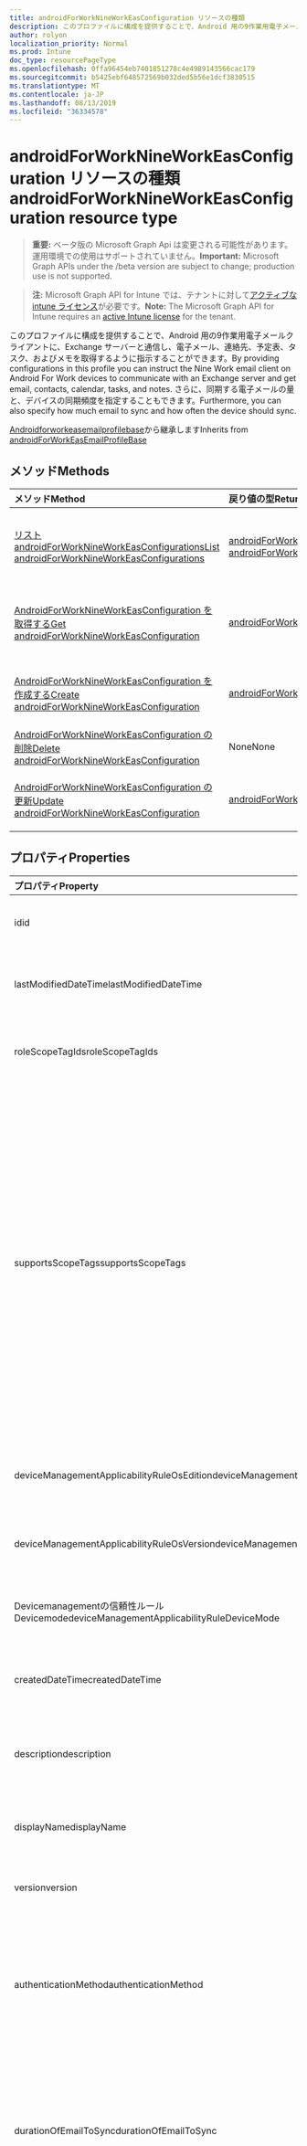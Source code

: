 ```yaml
---
title: androidForWorkNineWorkEasConfiguration リソースの種類
description: このプロファイルに構成を提供することで、Android 用の9作業用電子メールクライアントに、Exchange サーバーと通信し、電子メール、連絡先、予定表、タスク、およびメモを取得するように指示することができます。 さらに、同期する電子メールの量と、デバイスの同期頻度を指定することもできます。
author: rolyon
localization_priority: Normal
ms.prod: Intune
doc_type: resourcePageType
ms.openlocfilehash: 0ffa96454eb7401851278c4e4989143566cac179
ms.sourcegitcommit: b5425ebf648572569b032ded5b56e1dcf3830515
ms.translationtype: MT
ms.contentlocale: ja-JP
ms.lasthandoff: 08/13/2019
ms.locfileid: "36334578"
---
```

# <a name="androidforworknineworkeasconfiguration-resource-type"></a><span data-ttu-id="e260c-104">androidForWorkNineWorkEasConfiguration リソースの種類</span><span class="sxs-lookup"><span data-stu-id="e260c-104">androidForWorkNineWorkEasConfiguration resource type</span></span>

> <span data-ttu-id="e260c-105">**重要:** ベータ版の Microsoft Graph Api は変更される可能性があります。運用環境での使用はサポートされていません。</span><span class="sxs-lookup"><span data-stu-id="e260c-105">**Important:** Microsoft Graph APIs under the /beta version are subject to change; production use is not supported.</span></span>

> <span data-ttu-id="e260c-106">**注:** Microsoft Graph API for Intune では、テナントに対して[アクティブな intune ライセンス](https://go.microsoft.com/fwlink/?linkid=839381)が必要です。</span><span class="sxs-lookup"><span data-stu-id="e260c-106">**Note:** The Microsoft Graph API for Intune requires an [active Intune license](https://go.microsoft.com/fwlink/?linkid=839381) for the tenant.</span></span>

<span data-ttu-id="e260c-107">このプロファイルに構成を提供することで、Android 用の9作業用電子メールクライアントに、Exchange サーバーと通信し、電子メール、連絡先、予定表、タスク、およびメモを取得するように指示することができます。</span><span class="sxs-lookup"><span data-stu-id="e260c-107">By providing configurations in this profile you can instruct the Nine Work email client on Android For Work devices to communicate with an Exchange server and get email, contacts, calendar, tasks, and notes.</span></span> <span data-ttu-id="e260c-108">さらに、同期する電子メールの量と、デバイスの同期頻度を指定することもできます。</span><span class="sxs-lookup"><span data-stu-id="e260c-108">Furthermore, you can also specify how much email to sync and how often the device should sync.</span></span>


<span data-ttu-id="e260c-109">[Androidforworkeasemailprofilebase](../resources/intune-deviceconfig-androidforworkeasemailprofilebase.md)から継承します</span><span class="sxs-lookup"><span data-stu-id="e260c-109">Inherits from [androidForWorkEasEmailProfileBase](../resources/intune-deviceconfig-androidforworkeasemailprofilebase.md)</span></span>

## <a name="methods"></a><span data-ttu-id="e260c-110">メソッド</span><span class="sxs-lookup"><span data-stu-id="e260c-110">Methods</span></span>
|<span data-ttu-id="e260c-111">メソッド</span><span class="sxs-lookup"><span data-stu-id="e260c-111">Method</span></span>|<span data-ttu-id="e260c-112">戻り値の型</span><span class="sxs-lookup"><span data-stu-id="e260c-112">Return Type</span></span>|<span data-ttu-id="e260c-113">説明</span><span class="sxs-lookup"><span data-stu-id="e260c-113">Description</span></span>|
|:---|:---|:---|
|[<span data-ttu-id="e260c-114">リスト androidForWorkNineWorkEasConfigurations</span><span class="sxs-lookup"><span data-stu-id="e260c-114">List androidForWorkNineWorkEasConfigurations</span></span>](../api/intune-deviceconfig-androidforworknineworkeasconfiguration-list.md)|<span data-ttu-id="e260c-115">[androidForWorkNineWorkEasConfiguration](../resources/intune-deviceconfig-androidforworknineworkeasconfiguration.md)コレクション</span><span class="sxs-lookup"><span data-stu-id="e260c-115">[androidForWorkNineWorkEasConfiguration](../resources/intune-deviceconfig-androidforworknineworkeasconfiguration.md) collection</span></span>|<span data-ttu-id="e260c-116">[AndroidForWorkNineWorkEasConfiguration](../resources/intune-deviceconfig-androidforworknineworkeasconfiguration.md)オブジェクトのプロパティとリレーションシップをリストします。</span><span class="sxs-lookup"><span data-stu-id="e260c-116">List properties and relationships of the [androidForWorkNineWorkEasConfiguration](../resources/intune-deviceconfig-androidforworknineworkeasconfiguration.md) objects.</span></span>|
|[<span data-ttu-id="e260c-117">AndroidForWorkNineWorkEasConfiguration を取得する</span><span class="sxs-lookup"><span data-stu-id="e260c-117">Get androidForWorkNineWorkEasConfiguration</span></span>](../api/intune-deviceconfig-androidforworknineworkeasconfiguration-get.md)|[<span data-ttu-id="e260c-118">androidForWorkNineWorkEasConfiguration</span><span class="sxs-lookup"><span data-stu-id="e260c-118">androidForWorkNineWorkEasConfiguration</span></span>](../resources/intune-deviceconfig-androidforworknineworkeasconfiguration.md)|<span data-ttu-id="e260c-119">[AndroidForWorkNineWorkEasConfiguration](../resources/intune-deviceconfig-androidforworknineworkeasconfiguration.md)オブジェクトのプロパティとリレーションシップを読み取ります。</span><span class="sxs-lookup"><span data-stu-id="e260c-119">Read properties and relationships of the [androidForWorkNineWorkEasConfiguration](../resources/intune-deviceconfig-androidforworknineworkeasconfiguration.md) object.</span></span>|
|[<span data-ttu-id="e260c-120">AndroidForWorkNineWorkEasConfiguration を作成する</span><span class="sxs-lookup"><span data-stu-id="e260c-120">Create androidForWorkNineWorkEasConfiguration</span></span>](../api/intune-deviceconfig-androidforworknineworkeasconfiguration-create.md)|[<span data-ttu-id="e260c-121">androidForWorkNineWorkEasConfiguration</span><span class="sxs-lookup"><span data-stu-id="e260c-121">androidForWorkNineWorkEasConfiguration</span></span>](../resources/intune-deviceconfig-androidforworknineworkeasconfiguration.md)|<span data-ttu-id="e260c-122">新しい[androidForWorkNineWorkEasConfiguration](../resources/intune-deviceconfig-androidforworknineworkeasconfiguration.md)オブジェクトを作成します。</span><span class="sxs-lookup"><span data-stu-id="e260c-122">Create a new [androidForWorkNineWorkEasConfiguration](../resources/intune-deviceconfig-androidforworknineworkeasconfiguration.md) object.</span></span>|
|[<span data-ttu-id="e260c-123">AndroidForWorkNineWorkEasConfiguration の削除</span><span class="sxs-lookup"><span data-stu-id="e260c-123">Delete androidForWorkNineWorkEasConfiguration</span></span>](../api/intune-deviceconfig-androidforworknineworkeasconfiguration-delete.md)|<span data-ttu-id="e260c-124">None</span><span class="sxs-lookup"><span data-stu-id="e260c-124">None</span></span>|<span data-ttu-id="e260c-125">[AndroidForWorkNineWorkEasConfiguration](../resources/intune-deviceconfig-androidforworknineworkeasconfiguration.md)を削除します。</span><span class="sxs-lookup"><span data-stu-id="e260c-125">Deletes a [androidForWorkNineWorkEasConfiguration](../resources/intune-deviceconfig-androidforworknineworkeasconfiguration.md).</span></span>|
|[<span data-ttu-id="e260c-126">AndroidForWorkNineWorkEasConfiguration の更新</span><span class="sxs-lookup"><span data-stu-id="e260c-126">Update androidForWorkNineWorkEasConfiguration</span></span>](../api/intune-deviceconfig-androidforworknineworkeasconfiguration-update.md)|[<span data-ttu-id="e260c-127">androidForWorkNineWorkEasConfiguration</span><span class="sxs-lookup"><span data-stu-id="e260c-127">androidForWorkNineWorkEasConfiguration</span></span>](../resources/intune-deviceconfig-androidforworknineworkeasconfiguration.md)|<span data-ttu-id="e260c-128">[AndroidForWorkNineWorkEasConfiguration](../resources/intune-deviceconfig-androidforworknineworkeasconfiguration.md)オブジェクトのプロパティを更新します。</span><span class="sxs-lookup"><span data-stu-id="e260c-128">Update the properties of a [androidForWorkNineWorkEasConfiguration](../resources/intune-deviceconfig-androidforworknineworkeasconfiguration.md) object.</span></span>|

## <a name="properties"></a><span data-ttu-id="e260c-129">プロパティ</span><span class="sxs-lookup"><span data-stu-id="e260c-129">Properties</span></span>
|<span data-ttu-id="e260c-130">プロパティ</span><span class="sxs-lookup"><span data-stu-id="e260c-130">Property</span></span>|<span data-ttu-id="e260c-131">型</span><span class="sxs-lookup"><span data-stu-id="e260c-131">Type</span></span>|<span data-ttu-id="e260c-132">説明</span><span class="sxs-lookup"><span data-stu-id="e260c-132">Description</span></span>|
|:---|:---|:---|
|<span data-ttu-id="e260c-133">id</span><span class="sxs-lookup"><span data-stu-id="e260c-133">id</span></span>|<span data-ttu-id="e260c-134">文字列</span><span class="sxs-lookup"><span data-stu-id="e260c-134">String</span></span>|<span data-ttu-id="e260c-135">エンティティのキー。</span><span class="sxs-lookup"><span data-stu-id="e260c-135">Key of the entity.</span></span> <span data-ttu-id="e260c-136">[deviceConfiguration](../resources/intune-deviceconfig-deviceconfiguration.md) から継承します</span><span class="sxs-lookup"><span data-stu-id="e260c-136">Inherited from [deviceConfiguration](../resources/intune-deviceconfig-deviceconfiguration.md)</span></span>|
|<span data-ttu-id="e260c-137">lastModifiedDateTime</span><span class="sxs-lookup"><span data-stu-id="e260c-137">lastModifiedDateTime</span></span>|<span data-ttu-id="e260c-138">DateTimeOffset</span><span class="sxs-lookup"><span data-stu-id="e260c-138">DateTimeOffset</span></span>|<span data-ttu-id="e260c-139">オブジェクトの最終更新の DateTime。</span><span class="sxs-lookup"><span data-stu-id="e260c-139">DateTime the object was last modified.</span></span> <span data-ttu-id="e260c-140">[deviceConfiguration](../resources/intune-deviceconfig-deviceconfiguration.md) から継承します</span><span class="sxs-lookup"><span data-stu-id="e260c-140">Inherited from [deviceConfiguration](../resources/intune-deviceconfig-deviceconfiguration.md)</span></span>|
|<span data-ttu-id="e260c-141">roleScopeTagIds</span><span class="sxs-lookup"><span data-stu-id="e260c-141">roleScopeTagIds</span></span>|<span data-ttu-id="e260c-142">文字列コレクション</span><span class="sxs-lookup"><span data-stu-id="e260c-142">String collection</span></span>|<span data-ttu-id="e260c-143">このエンティティインスタンスの範囲タグのリスト。</span><span class="sxs-lookup"><span data-stu-id="e260c-143">List of Scope Tags for this Entity instance.</span></span> <span data-ttu-id="e260c-144">[deviceConfiguration](../resources/intune-deviceconfig-deviceconfiguration.md) から継承します</span><span class="sxs-lookup"><span data-stu-id="e260c-144">Inherited from [deviceConfiguration](../resources/intune-deviceconfig-deviceconfiguration.md)</span></span>|
|<span data-ttu-id="e260c-145">supportsScopeTags</span><span class="sxs-lookup"><span data-stu-id="e260c-145">supportsScopeTags</span></span>|<span data-ttu-id="e260c-146">Boolean</span><span class="sxs-lookup"><span data-stu-id="e260c-146">Boolean</span></span>|<span data-ttu-id="e260c-147">基になるデバイス構成がスコープタグの割り当てをサポートしているかどうかを示します。</span><span class="sxs-lookup"><span data-stu-id="e260c-147">Indicates whether or not the underlying Device Configuration supports the assignment of scope tags.</span></span> <span data-ttu-id="e260c-148">この値が false である場合、ScopeTags プロパティへの割り当ては許可されません。エンティティは、スコープを持つユーザーには表示されません。</span><span class="sxs-lookup"><span data-stu-id="e260c-148">Assigning to the ScopeTags property is not allowed when this value is false and entities will not be visible to scoped users.</span></span> <span data-ttu-id="e260c-149">これは Silverlight で作成された従来のポリシーに対して実行され、Azure ポータルでポリシーを削除して再作成することによって解決できます。</span><span class="sxs-lookup"><span data-stu-id="e260c-149">This occurs for Legacy policies created in Silverlight and can be resolved by deleting and recreating the policy in the Azure Portal.</span></span> <span data-ttu-id="e260c-150">このプロパティに値を設定するには、 SetExtrusionDirection メソッドを適用します。</span><span class="sxs-lookup"><span data-stu-id="e260c-150">This property is read-only.</span></span> <span data-ttu-id="e260c-151">[deviceConfiguration](../resources/intune-deviceconfig-deviceconfiguration.md) から継承します</span><span class="sxs-lookup"><span data-stu-id="e260c-151">Inherited from [deviceConfiguration](../resources/intune-deviceconfig-deviceconfiguration.md)</span></span>|
|<span data-ttu-id="e260c-152">deviceManagementApplicabilityRuleOsEdition</span><span class="sxs-lookup"><span data-stu-id="e260c-152">deviceManagementApplicabilityRuleOsEdition</span></span>|[<span data-ttu-id="e260c-153">deviceManagementApplicabilityRuleOsEdition</span><span class="sxs-lookup"><span data-stu-id="e260c-153">deviceManagementApplicabilityRuleOsEdition</span></span>](../resources/intune-deviceconfig-devicemanagementapplicabilityruleosedition.md)|<span data-ttu-id="e260c-154">このポリシーの OS エディションの適用。</span><span class="sxs-lookup"><span data-stu-id="e260c-154">The OS edition applicability for this Policy.</span></span> <span data-ttu-id="e260c-155">[deviceConfiguration](../resources/intune-deviceconfig-deviceconfiguration.md) から継承します</span><span class="sxs-lookup"><span data-stu-id="e260c-155">Inherited from [deviceConfiguration](../resources/intune-deviceconfig-deviceconfiguration.md)</span></span>|
|<span data-ttu-id="e260c-156">deviceManagementApplicabilityRuleOsVersion</span><span class="sxs-lookup"><span data-stu-id="e260c-156">deviceManagementApplicabilityRuleOsVersion</span></span>|[<span data-ttu-id="e260c-157">deviceManagementApplicabilityRuleOsVersion</span><span class="sxs-lookup"><span data-stu-id="e260c-157">deviceManagementApplicabilityRuleOsVersion</span></span>](../resources/intune-deviceconfig-devicemanagementapplicabilityruleosversion.md)|<span data-ttu-id="e260c-158">このポリシーの OS バージョン適用ルール。</span><span class="sxs-lookup"><span data-stu-id="e260c-158">The OS version applicability rule for this Policy.</span></span> <span data-ttu-id="e260c-159">[deviceConfiguration](../resources/intune-deviceconfig-deviceconfiguration.md) から継承します</span><span class="sxs-lookup"><span data-stu-id="e260c-159">Inherited from [deviceConfiguration](../resources/intune-deviceconfig-deviceconfiguration.md)</span></span>|
|<span data-ttu-id="e260c-160">Devicemanagementの信頼性ルール Devicemode</span><span class="sxs-lookup"><span data-stu-id="e260c-160">deviceManagementApplicabilityRuleDeviceMode</span></span>|[<span data-ttu-id="e260c-161">Devicemanagementの信頼性ルール Devicemode</span><span class="sxs-lookup"><span data-stu-id="e260c-161">deviceManagementApplicabilityRuleDeviceMode</span></span>](../resources/intune-deviceconfig-devicemanagementapplicabilityruledevicemode.md)|<span data-ttu-id="e260c-162">このポリシーのデバイスモード適用ルール。</span><span class="sxs-lookup"><span data-stu-id="e260c-162">The device mode applicability rule for this Policy.</span></span> <span data-ttu-id="e260c-163">[deviceConfiguration](../resources/intune-deviceconfig-deviceconfiguration.md) から継承します</span><span class="sxs-lookup"><span data-stu-id="e260c-163">Inherited from [deviceConfiguration](../resources/intune-deviceconfig-deviceconfiguration.md)</span></span>|
|<span data-ttu-id="e260c-164">createdDateTime</span><span class="sxs-lookup"><span data-stu-id="e260c-164">createdDateTime</span></span>|<span data-ttu-id="e260c-165">DateTimeOffset</span><span class="sxs-lookup"><span data-stu-id="e260c-165">DateTimeOffset</span></span>|<span data-ttu-id="e260c-166">オブジェクトが作成された DateTime。</span><span class="sxs-lookup"><span data-stu-id="e260c-166">DateTime the object was created.</span></span> <span data-ttu-id="e260c-167">[deviceConfiguration](../resources/intune-deviceconfig-deviceconfiguration.md) から継承します</span><span class="sxs-lookup"><span data-stu-id="e260c-167">Inherited from [deviceConfiguration](../resources/intune-deviceconfig-deviceconfiguration.md)</span></span>|
|<span data-ttu-id="e260c-168">description</span><span class="sxs-lookup"><span data-stu-id="e260c-168">description</span></span>|<span data-ttu-id="e260c-169">String</span><span class="sxs-lookup"><span data-stu-id="e260c-169">String</span></span>|<span data-ttu-id="e260c-170">管理者が指定した、デバイス構成についての説明。</span><span class="sxs-lookup"><span data-stu-id="e260c-170">Admin provided description of the Device Configuration.</span></span> <span data-ttu-id="e260c-171">[deviceConfiguration](../resources/intune-deviceconfig-deviceconfiguration.md) から継承します</span><span class="sxs-lookup"><span data-stu-id="e260c-171">Inherited from [deviceConfiguration](../resources/intune-deviceconfig-deviceconfiguration.md)</span></span>|
|<span data-ttu-id="e260c-172">displayName</span><span class="sxs-lookup"><span data-stu-id="e260c-172">displayName</span></span>|<span data-ttu-id="e260c-173">String</span><span class="sxs-lookup"><span data-stu-id="e260c-173">String</span></span>|<span data-ttu-id="e260c-174">管理者が指定した、デバイス構成の名前。</span><span class="sxs-lookup"><span data-stu-id="e260c-174">Admin provided name of the device configuration.</span></span> <span data-ttu-id="e260c-175">[deviceConfiguration](../resources/intune-deviceconfig-deviceconfiguration.md) から継承します</span><span class="sxs-lookup"><span data-stu-id="e260c-175">Inherited from [deviceConfiguration](../resources/intune-deviceconfig-deviceconfiguration.md)</span></span>|
|<span data-ttu-id="e260c-176">version</span><span class="sxs-lookup"><span data-stu-id="e260c-176">version</span></span>|<span data-ttu-id="e260c-177">Int32</span><span class="sxs-lookup"><span data-stu-id="e260c-177">Int32</span></span>|<span data-ttu-id="e260c-178">デバイス構成のバージョン。</span><span class="sxs-lookup"><span data-stu-id="e260c-178">Version of the device configuration.</span></span> <span data-ttu-id="e260c-179">[deviceConfiguration](../resources/intune-deviceconfig-deviceconfiguration.md) から継承します</span><span class="sxs-lookup"><span data-stu-id="e260c-179">Inherited from [deviceConfiguration](../resources/intune-deviceconfig-deviceconfiguration.md)</span></span>|
|<span data-ttu-id="e260c-180">authenticationMethod</span><span class="sxs-lookup"><span data-stu-id="e260c-180">authenticationMethod</span></span>|[<span data-ttu-id="e260c-181">easAuthenticationMethod</span><span class="sxs-lookup"><span data-stu-id="e260c-181">easAuthenticationMethod</span></span>](../resources/intune-deviceconfig-easauthenticationmethod.md)|<span data-ttu-id="e260c-182">Exchange ActiveSync の認証方法。</span><span class="sxs-lookup"><span data-stu-id="e260c-182">Authentication method for Exchange ActiveSync.</span></span> <span data-ttu-id="e260c-183">[Androidforworkeasemailprofilebase](../resources/intune-deviceconfig-androidforworkeasemailprofilebase.md)から継承します。</span><span class="sxs-lookup"><span data-stu-id="e260c-183">Inherited from [androidForWorkEasEmailProfileBase](../resources/intune-deviceconfig-androidforworkeasemailprofilebase.md).</span></span> <span data-ttu-id="e260c-184">可能な値は、`usernameAndPassword`、`certificate`、`derivedCredential` です。</span><span class="sxs-lookup"><span data-stu-id="e260c-184">Possible values are: `usernameAndPassword`, `certificate`, `derivedCredential`.</span></span>|
|<span data-ttu-id="e260c-185">durationOfEmailToSync</span><span class="sxs-lookup"><span data-stu-id="e260c-185">durationOfEmailToSync</span></span>|[<span data-ttu-id="e260c-186">emailSyncDuration</span><span class="sxs-lookup"><span data-stu-id="e260c-186">emailSyncDuration</span></span>](../resources/intune-deviceconfig-emailsyncduration.md)|<span data-ttu-id="e260c-187">電子メールを同期する時間の長さ。</span><span class="sxs-lookup"><span data-stu-id="e260c-187">Duration of time email should be synced to.</span></span> <span data-ttu-id="e260c-188">[Androidforworkeasemailprofilebase](../resources/intune-deviceconfig-androidforworkeasemailprofilebase.md)から継承します。</span><span class="sxs-lookup"><span data-stu-id="e260c-188">Inherited from [androidForWorkEasEmailProfileBase](../resources/intune-deviceconfig-androidforworkeasemailprofilebase.md).</span></span> <span data-ttu-id="e260c-189">可能な値は、`userDefined`、`oneDay`、`threeDays`、`oneWeek`、`twoWeeks`、`oneMonth`、`unlimited` です。</span><span class="sxs-lookup"><span data-stu-id="e260c-189">Possible values are: `userDefined`, `oneDay`, `threeDays`, `oneWeek`, `twoWeeks`, `oneMonth`, `unlimited`.</span></span>|
|<span data-ttu-id="e260c-190">emailAddressSource</span><span class="sxs-lookup"><span data-stu-id="e260c-190">emailAddressSource</span></span>|[<span data-ttu-id="e260c-191">userEmailSource</span><span class="sxs-lookup"><span data-stu-id="e260c-191">userEmailSource</span></span>](../resources/intune-deviceconfig-useremailsource.md)|<span data-ttu-id="e260c-192">AAD から選択され、デバイスにインストールする前にこのプロファイルに挿入される電子メール属性。</span><span class="sxs-lookup"><span data-stu-id="e260c-192">Email attribute that is picked from AAD and injected into this profile before installing on the device.</span></span> <span data-ttu-id="e260c-193">[Androidforworkeasemailprofilebase](../resources/intune-deviceconfig-androidforworkeasemailprofilebase.md)から継承します。</span><span class="sxs-lookup"><span data-stu-id="e260c-193">Inherited from [androidForWorkEasEmailProfileBase](../resources/intune-deviceconfig-androidforworkeasemailprofilebase.md).</span></span> <span data-ttu-id="e260c-194">可能な値は、`userPrincipalName`、`primarySmtpAddress` です。</span><span class="sxs-lookup"><span data-stu-id="e260c-194">Possible values are: `userPrincipalName`, `primarySmtpAddress`.</span></span>|
|<span data-ttu-id="e260c-195">hostName</span><span class="sxs-lookup"><span data-stu-id="e260c-195">hostName</span></span>|<span data-ttu-id="e260c-196">String</span><span class="sxs-lookup"><span data-stu-id="e260c-196">String</span></span>|<span data-ttu-id="e260c-197">メールアプリが接続する Exchange の場所 (URL)。</span><span class="sxs-lookup"><span data-stu-id="e260c-197">Exchange location (URL) that the mail app connects to.</span></span> <span data-ttu-id="e260c-198">[Androidforworkeasemailprofilebase](../resources/intune-deviceconfig-androidforworkeasemailprofilebase.md)から継承します</span><span class="sxs-lookup"><span data-stu-id="e260c-198">Inherited from [androidForWorkEasEmailProfileBase](../resources/intune-deviceconfig-androidforworkeasemailprofilebase.md)</span></span>|
|<span data-ttu-id="e260c-199">requireSsl</span><span class="sxs-lookup"><span data-stu-id="e260c-199">requireSsl</span></span>|<span data-ttu-id="e260c-200">Boolean</span><span class="sxs-lookup"><span data-stu-id="e260c-200">Boolean</span></span>|<span data-ttu-id="e260c-201">SSL を使用するかどうかを示します。</span><span class="sxs-lookup"><span data-stu-id="e260c-201">Indicates whether or not to use SSL.</span></span> <span data-ttu-id="e260c-202">[Androidforworkeasemailprofilebase](../resources/intune-deviceconfig-androidforworkeasemailprofilebase.md)から継承します</span><span class="sxs-lookup"><span data-stu-id="e260c-202">Inherited from [androidForWorkEasEmailProfileBase](../resources/intune-deviceconfig-androidforworkeasemailprofilebase.md)</span></span>|
|<span data-ttu-id="e260c-203">usernameSource</span><span class="sxs-lookup"><span data-stu-id="e260c-203">usernameSource</span></span>|[<span data-ttu-id="e260c-204">androidUsernameSource</span><span class="sxs-lookup"><span data-stu-id="e260c-204">androidUsernameSource</span></span>](../resources/intune-deviceconfig-androidusernamesource.md)|<span data-ttu-id="e260c-205">ユーザー名属性。 AAD から選択され、デバイスにインストールする前にこのプロファイルに挿入されます。</span><span class="sxs-lookup"><span data-stu-id="e260c-205">Username attribute that is picked from AAD and injected into this profile before installing on the device.</span></span> <span data-ttu-id="e260c-206">[Androidforworkeasemailprofilebase](../resources/intune-deviceconfig-androidforworkeasemailprofilebase.md)から継承します。</span><span class="sxs-lookup"><span data-stu-id="e260c-206">Inherited from [androidForWorkEasEmailProfileBase](../resources/intune-deviceconfig-androidforworkeasemailprofilebase.md).</span></span> <span data-ttu-id="e260c-207">使用可能な値は、`username`、`userPrincipalName`、`samAccountName`、`primarySmtpAddress` です。</span><span class="sxs-lookup"><span data-stu-id="e260c-207">Possible values are: `username`, `userPrincipalName`, `samAccountName`, `primarySmtpAddress`.</span></span>|
|<span data-ttu-id="e260c-208">syncCalendar</span><span class="sxs-lookup"><span data-stu-id="e260c-208">syncCalendar</span></span>|<span data-ttu-id="e260c-209">Boolean</span><span class="sxs-lookup"><span data-stu-id="e260c-209">Boolean</span></span>|<span data-ttu-id="e260c-210">予定表の同期を切り替えます。</span><span class="sxs-lookup"><span data-stu-id="e260c-210">Toggles syncing the calendar.</span></span> <span data-ttu-id="e260c-211">False に設定すると、予定表はデバイスで無効になります。</span><span class="sxs-lookup"><span data-stu-id="e260c-211">If set to false the calendar is turned off on the device.</span></span>|
|<span data-ttu-id="e260c-212">syncContacts</span><span class="sxs-lookup"><span data-stu-id="e260c-212">syncContacts</span></span>|<span data-ttu-id="e260c-213">Boolean</span><span class="sxs-lookup"><span data-stu-id="e260c-213">Boolean</span></span>|<span data-ttu-id="e260c-214">連絡先の同期を切り替えます。</span><span class="sxs-lookup"><span data-stu-id="e260c-214">Toggles syncing contacts.</span></span> <span data-ttu-id="e260c-215">False に設定すると、デバイスで [連絡先] がオフになります。</span><span class="sxs-lookup"><span data-stu-id="e260c-215">If set to false contacts are turned off on the device.</span></span>|
|<span data-ttu-id="e260c-216">syncTasks</span><span class="sxs-lookup"><span data-stu-id="e260c-216">syncTasks</span></span>|<span data-ttu-id="e260c-217">Boolean</span><span class="sxs-lookup"><span data-stu-id="e260c-217">Boolean</span></span>|<span data-ttu-id="e260c-218">タスクの同期を切り替えます。</span><span class="sxs-lookup"><span data-stu-id="e260c-218">Toggles syncing tasks.</span></span> <span data-ttu-id="e260c-219">False タスクに設定した場合は、デバイスで無効になります。</span><span class="sxs-lookup"><span data-stu-id="e260c-219">If set to false tasks are turned off on the device.</span></span>|

## <a name="relationships"></a><span data-ttu-id="e260c-220">リレーションシップ</span><span class="sxs-lookup"><span data-stu-id="e260c-220">Relationships</span></span>
|<span data-ttu-id="e260c-221">リレーションシップ</span><span class="sxs-lookup"><span data-stu-id="e260c-221">Relationship</span></span>|<span data-ttu-id="e260c-222">型</span><span class="sxs-lookup"><span data-stu-id="e260c-222">Type</span></span>|<span data-ttu-id="e260c-223">説明</span><span class="sxs-lookup"><span data-stu-id="e260c-223">Description</span></span>|
|:---|:---|:---|
|<span data-ttu-id="e260c-224">groupAssignments</span><span class="sxs-lookup"><span data-stu-id="e260c-224">groupAssignments</span></span>|<span data-ttu-id="e260c-225">[deviceConfigurationGroupAssignment](../resources/intune-deviceconfig-deviceconfigurationgroupassignment.md)コレクション</span><span class="sxs-lookup"><span data-stu-id="e260c-225">[deviceConfigurationGroupAssignment](../resources/intune-deviceconfig-deviceconfigurationgroupassignment.md) collection</span></span>|<span data-ttu-id="e260c-226">デバイスの構成プロファイルのグループ割り当てのリストです。</span><span class="sxs-lookup"><span data-stu-id="e260c-226">The list of group assignments for the device configuration profile.</span></span> <span data-ttu-id="e260c-227">[deviceConfiguration](../resources/intune-deviceconfig-deviceconfiguration.md) から継承します</span><span class="sxs-lookup"><span data-stu-id="e260c-227">Inherited from [deviceConfiguration](../resources/intune-deviceconfig-deviceconfiguration.md)</span></span>|
|<span data-ttu-id="e260c-228">assignments</span><span class="sxs-lookup"><span data-stu-id="e260c-228">assignments</span></span>|<span data-ttu-id="e260c-229">[deviceConfigurationAssignment](../resources/intune-deviceconfig-deviceconfigurationassignment.md) コレクション</span><span class="sxs-lookup"><span data-stu-id="e260c-229">[deviceConfigurationAssignment](../resources/intune-deviceconfig-deviceconfigurationassignment.md) collection</span></span>|<span data-ttu-id="e260c-230">デバイスの構成プロファイルの割り当てのリスト。</span><span class="sxs-lookup"><span data-stu-id="e260c-230">The list of assignments for the device configuration profile.</span></span> <span data-ttu-id="e260c-231">[deviceConfiguration](../resources/intune-deviceconfig-deviceconfiguration.md) から継承します</span><span class="sxs-lookup"><span data-stu-id="e260c-231">Inherited from [deviceConfiguration](../resources/intune-deviceconfig-deviceconfiguration.md)</span></span>|
|<span data-ttu-id="e260c-232">deviceStatuses</span><span class="sxs-lookup"><span data-stu-id="e260c-232">deviceStatuses</span></span>|<span data-ttu-id="e260c-233">[deviceConfigurationDeviceStatus](../resources/intune-deviceconfig-deviceconfigurationdevicestatus.md) コレクション</span><span class="sxs-lookup"><span data-stu-id="e260c-233">[deviceConfigurationDeviceStatus](../resources/intune-deviceconfig-deviceconfigurationdevicestatus.md) collection</span></span>|<span data-ttu-id="e260c-234">デバイスごとのデバイス構成のインストール状況。</span><span class="sxs-lookup"><span data-stu-id="e260c-234">Device configuration installation status by device.</span></span> <span data-ttu-id="e260c-235">[deviceConfiguration](../resources/intune-deviceconfig-deviceconfiguration.md) から継承します</span><span class="sxs-lookup"><span data-stu-id="e260c-235">Inherited from [deviceConfiguration](../resources/intune-deviceconfig-deviceconfiguration.md)</span></span>|
|<span data-ttu-id="e260c-236">userStatuses</span><span class="sxs-lookup"><span data-stu-id="e260c-236">userStatuses</span></span>|<span data-ttu-id="e260c-237">[deviceConfigurationUserStatus](../resources/intune-deviceconfig-deviceconfigurationuserstatus.md) コレクション</span><span class="sxs-lookup"><span data-stu-id="e260c-237">[deviceConfigurationUserStatus](../resources/intune-deviceconfig-deviceconfigurationuserstatus.md) collection</span></span>|<span data-ttu-id="e260c-238">ユーザーごとのデバイス構成のインストール状態。</span><span class="sxs-lookup"><span data-stu-id="e260c-238">Device configuration installation status by user.</span></span> <span data-ttu-id="e260c-239">[deviceConfiguration](../resources/intune-deviceconfig-deviceconfiguration.md) から継承します</span><span class="sxs-lookup"><span data-stu-id="e260c-239">Inherited from [deviceConfiguration](../resources/intune-deviceconfig-deviceconfiguration.md)</span></span>|
|<span data-ttu-id="e260c-240">deviceStatusOverview</span><span class="sxs-lookup"><span data-stu-id="e260c-240">deviceStatusOverview</span></span>|[<span data-ttu-id="e260c-241">deviceConfigurationDeviceOverview</span><span class="sxs-lookup"><span data-stu-id="e260c-241">deviceConfigurationDeviceOverview</span></span>](../resources/intune-deviceconfig-deviceconfigurationdeviceoverview.md)|<span data-ttu-id="e260c-242">デバイス構成のデバイス状態の概要 ([deviceConfiguration](../resources/intune-deviceconfig-deviceconfiguration.md) から継承)</span><span class="sxs-lookup"><span data-stu-id="e260c-242">Device Configuration devices status overview Inherited from [deviceConfiguration](../resources/intune-deviceconfig-deviceconfiguration.md)</span></span>|
|<span data-ttu-id="e260c-243">userStatusOverview</span><span class="sxs-lookup"><span data-stu-id="e260c-243">userStatusOverview</span></span>|[<span data-ttu-id="e260c-244">deviceConfigurationUserOverview</span><span class="sxs-lookup"><span data-stu-id="e260c-244">deviceConfigurationUserOverview</span></span>](../resources/intune-deviceconfig-deviceconfigurationuseroverview.md)|<span data-ttu-id="e260c-245">デバイス構成のユーザー状態の概要 ([deviceConfiguration](../resources/intune-deviceconfig-deviceconfiguration.md) から継承)</span><span class="sxs-lookup"><span data-stu-id="e260c-245">Device Configuration users status overview Inherited from [deviceConfiguration](../resources/intune-deviceconfig-deviceconfiguration.md)</span></span>|
|<span data-ttu-id="e260c-246">deviceSettingStateSummaries</span><span class="sxs-lookup"><span data-stu-id="e260c-246">deviceSettingStateSummaries</span></span>|<span data-ttu-id="e260c-247">[settingStateDeviceSummary](../resources/intune-deviceconfig-settingstatedevicesummary.md) コレクション</span><span class="sxs-lookup"><span data-stu-id="e260c-247">[settingStateDeviceSummary](../resources/intune-deviceconfig-settingstatedevicesummary.md) collection</span></span>|<span data-ttu-id="e260c-248">デバイス構成設定状態のデバイスの要約 ([deviceConfiguration](../resources/intune-deviceconfig-deviceconfiguration.md) から継承)</span><span class="sxs-lookup"><span data-stu-id="e260c-248">Device Configuration Setting State Device Summary Inherited from [deviceConfiguration](../resources/intune-deviceconfig-deviceconfiguration.md)</span></span>|
|<span data-ttu-id="e260c-249">identityCertificate</span><span class="sxs-lookup"><span data-stu-id="e260c-249">identityCertificate</span></span>|[<span data-ttu-id="e260c-250">androidForWorkCertificateProfileBase</span><span class="sxs-lookup"><span data-stu-id="e260c-250">androidForWorkCertificateProfileBase</span></span>](../resources/intune-deviceconfig-androidforworkcertificateprofilebase.md)|<span data-ttu-id="e260c-251">Id 証明書。</span><span class="sxs-lookup"><span data-stu-id="e260c-251">Identity certificate.</span></span> <span data-ttu-id="e260c-252">[Androidforworkeasemailprofilebase](../resources/intune-deviceconfig-androidforworkeasemailprofilebase.md)から継承します</span><span class="sxs-lookup"><span data-stu-id="e260c-252">Inherited from [androidForWorkEasEmailProfileBase](../resources/intune-deviceconfig-androidforworkeasemailprofilebase.md)</span></span>|

## <a name="json-representation"></a><span data-ttu-id="e260c-253">JSON 表記</span><span class="sxs-lookup"><span data-stu-id="e260c-253">JSON Representation</span></span>
<span data-ttu-id="e260c-254">以下は、リソースの JSON 表記です。</span><span class="sxs-lookup"><span data-stu-id="e260c-254">Here is a JSON representation of the resource.</span></span>
<!-- {
  "blockType": "resource",
  "keyProperty": "id",
  "@odata.type": "microsoft.graph.androidForWorkNineWorkEasConfiguration"
}
-->
``` json
{
  "@odata.type": "#microsoft.graph.androidForWorkNineWorkEasConfiguration",
  "id": "String (identifier)",
  "lastModifiedDateTime": "String (timestamp)",
  "roleScopeTagIds": [
    "String"
  ],
  "supportsScopeTags": true,
  "deviceManagementApplicabilityRuleOsEdition": {
    "@odata.type": "microsoft.graph.deviceManagementApplicabilityRuleOsEdition",
    "osEditionTypes": [
      "String"
    ],
    "name": "String",
    "ruleType": "String"
  },
  "deviceManagementApplicabilityRuleOsVersion": {
    "@odata.type": "microsoft.graph.deviceManagementApplicabilityRuleOsVersion",
    "minOSVersion": "String",
    "maxOSVersion": "String",
    "name": "String",
    "ruleType": "String"
  },
  "deviceManagementApplicabilityRuleDeviceMode": {
    "@odata.type": "microsoft.graph.deviceManagementApplicabilityRuleDeviceMode",
    "deviceMode": "String",
    "name": "String",
    "ruleType": "String"
  },
  "createdDateTime": "String (timestamp)",
  "description": "String",
  "displayName": "String",
  "version": 1024,
  "authenticationMethod": "String",
  "durationOfEmailToSync": "String",
  "emailAddressSource": "String",
  "hostName": "String",
  "requireSsl": true,
  "usernameSource": "String",
  "syncCalendar": true,
  "syncContacts": true,
  "syncTasks": true
}
```



